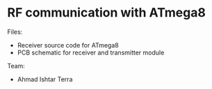 # RF communication with ATmega8

Files:
- Receiver source code for ATmega8
- PCB schematic for receiver and transmitter module

Team:
- Ahmad Ishtar Terra
